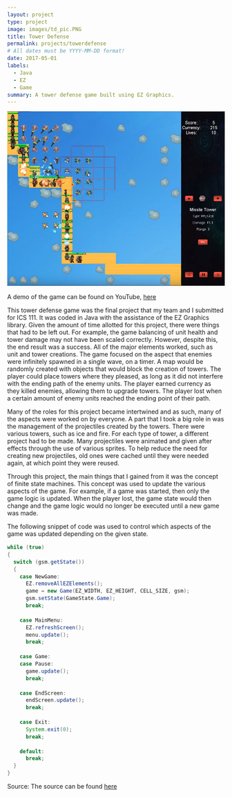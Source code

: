 ```yaml
---
layout: project
type: project
image: images/td_pic.PNG
title: Tower Defense
permalink: projects/towerdefense
# All dates must be YYYY-MM-DD format!
date: 2017-05-01
labels:
  - Java
  - EZ
  - Game
summary: A tower defense game built using EZ Graphics.
---
```


<img src="../images/td_pic.PNG">

A demo of the game can be found on YouTube, <a href="https://youtu.be/x2SDYRLFoWw"></i>here</a>

This tower defense game was the final project that my team and I submitted for ICS 111. It was coded in Java with the assistance of the EZ Graphics library. Given the amount of time allotted for this project, there were things that had to be left out. For example, the game balancing of unit health and tower damage may not have been scaled correctly. However, despite this, the end result was a success. All of the major elements worked, such as unit and tower creations. The game focused on the aspect that enemies were infinitely spawned in a single wave, on a timer. A map would be randomly created with objects that would block the creation of towers. The player could place towers where they pleased, as long as it did not interfere with the ending path of the enemy units. The player earned currency as they killed enemies, allowing them to upgrade towers. The player lost when a certain amount of enemy units reached the ending point of their path.

Many of the roles for this project became intertwined and as such, many of the aspects were worked on by everyone. A part that I took a big role in was the management of the projectiles created by the towers. There were various towers, such as ice and fire. For each type of tower, a different project had to be made. Many projectiles were animated and given after effects through the use of various sprites. To help reduce the need for creating new projectiles, old ones were cached until they were needed again, at which point they were reused. 

Through this project, the main things that I gained from it was the concept of finite state machines. This concept was used to update the various aspects of the game. For example, if a game was started, then only the game logic is updated. When the player lost, the game state would then change and the game logic would no longer be executed until a new game was made.

The following snippet of code was used to control which aspects of the game was updated depending on the given state.

```Java
while (true)
{
  switch (gsm.getState())
  {
    case NewGame:
      EZ.removeAllEZElements();
      game = new Game(EZ_WIDTH, EZ_HEIGHT, CELL_SIZE, gsm);
      gsm.setState(GameState.Game);
      break;

    case MainMenu:
      EZ.refreshScreen();
      menu.update();
      break;

    case Game:
    case Pause:
      game.update();
      break;
      
    case EndScreen:
      endScreen.update();
      break;

    case Exit:
      System.exit(0);
      break;

    default:
      break;
  }
}
```
 
Source: The source can be found <a href="https://bitbucket.org/dylancn/ics111_project3/src/b8392020a58b4ae84a24588040a8364a5c3e51ef/Project3_Demo/src/?at=combined"></i>here</a>

